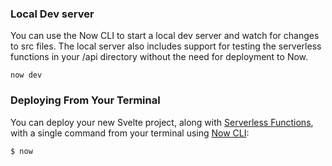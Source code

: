 ### Local Dev server

You can use the Now CLI to start a local dev server and watch for changes to src files. The local server also includes support for testing the serverless functions in your /api directory without the need for deployment to Now.

```shell
now dev
```

### Deploying From Your Terminal

You can deploy your new Svelte project, along with [Serverless Functions](https://zeit.co/docs/v2/serverless-functions/introduction), with a single command from your terminal using [Now CLI](https://zeit.co/download):

```shell
$ now
```
